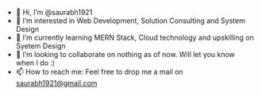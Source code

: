 - 👋 Hi, I’m @saurabh1921
- 👀 I’m interested in Web Development, Solution Consulting and System Design
- 🌱 I’m currently learning MERN Stack, Cloud technology and upskilling on Syetem Design
- 💞️ I’m looking to collaborate on nothing as of now. Will let you know when I do :)
- 📫 How to reach me: Feel free to drop me a mail on saurabh1921@gmail.com

<!---
saurabh1921/saurabh1921 is a ✨ special ✨ repository because its `README.md` (this file) appears on your GitHub profile.
You can click the Preview link to take a look at your changes.
--->
